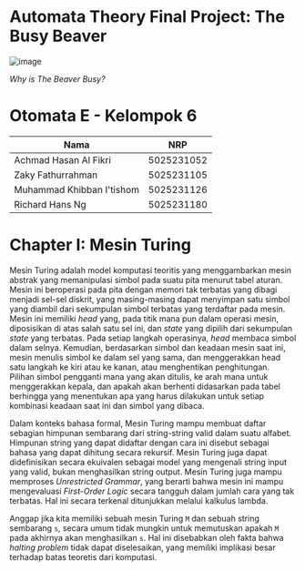 # Automata Theory Final Project: The Busy Beaver
![image](https://github.com/user-attachments/assets/605834e7-c3b9-41a8-b9a7-3756f388f1b8)

*Why is The Beaver Busy?*

# Otomata E - Kelompok 6
| Nama | NRP |
|----------|----------|
| Achmad Hasan Al Fikri | 5025231052 |
| Zaky Fathurrahman | 5025231105 |
| Muhammad Khibban I'tishom | 5025231126 |
| Richard Hans Ng | 5025231180 |

# Chapter I: Mesin Turing
Mesin Turing adalah model komputasi teoritis yang menggambarkan mesin abstrak yang memanipulasi simbol pada suatu pita menurut tabel aturan. Mesin ini beroperasi pada pita dengan memori tak terbatas yang dibagi menjadi sel-sel diskrit, yang masing-masing dapat menyimpan satu simbol yang diambil dari sekumpulan simbol terbatas yang terdaftar pada mesin. Mesin ini memiliki _head_ yang, pada titik mana pun dalam operasi mesin, diposisikan di atas salah satu sel ini, dan _state_ yang dipilih dari sekumpulan _state_ yang terbatas. Pada setiap langkah operasinya, _head_ membaca simbol dalam selnya. Kemudian, berdasarkan simbol dan keadaan mesin saat ini, mesin menulis simbol ke dalam sel yang sama, dan menggerakkan head satu langkah ke kiri atau ke kanan, atau menghentikan penghitungan. Pilihan simbol pengganti mana yang akan ditulis, ke arah mana untuk menggerakkan kepala, dan apakah akan berhenti didasarkan pada tabel berhingga yang menentukan apa yang harus dilakukan untuk setiap kombinasi keadaan saat ini dan simbol yang dibaca.

Dalam konteks bahasa formal, Mesin Turing mampu membuat daftar sebagian himpunan sembarang dari string-string valid dalam suatu alfabet. Himpunan string yang dapat didaftar dengan cara ini disebut sebagai bahasa yang dapat dihitung secara rekursif. Mesin Turing juga dapat didefinisikan secara ekuivalen sebagai model yang mengenali string input yang valid, bukan menghasilkan string output. Mesin Turing juga mampu memproses _Unrestricted Grammar_, yang berarti bahwa mesin ini mampu mengevaluasi _First-Order Logic_ secara tangguh dalam jumlah cara yang tak terbatas. Hal ini secara terkenal ditunjukkan melalui kalkulus lambda.

Anggap jika kita memiliki sebuah mesin Turing `M` dan sebuah string sembarang `s`, secara umum tidak mungkin untuk memutuskan apakah `M` pada akhirnya akan menghasilkan `s`. Hal ini disebabkan oleh fakta bahwa _halting problem_ tidak dapat diselesaikan, yang memiliki implikasi besar terhadap batas teoretis dari komputasi.
